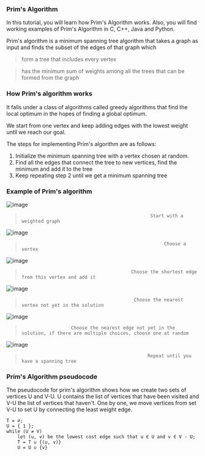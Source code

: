 ### Prim's Algorithm

In this tutorial, you will learn how Prim's Algorithm works. Also, you will find working examples of Prim's Algorithm in C, C++, Java and Python.

Prim's algorithm is a minimum spanning tree algorithm that takes a graph as input and finds the subset of the edges of that graph which

>form a tree that includes every vertex

>has the minimum sum of weights among all the trees that can be formed from the graph

### How Prim's algorithm works

It falls under a class of algorithms called greedy algorithms that find the local optimum in the hopes of finding a global optimum.

We start from one vertex and keep adding edges with the lowest weight until we reach our goal.

The steps for implementing Prim's algorithm are as follows:

1. Initialize the minimum spanning tree with a vertex chosen at random.
2. Find all the edges that connect the tree to new vertices, find the minimum and add it to the tree
3. Keep repeating step 2 until we get a minimum spanning tree
### Example of Prim's algorithm

![image](https://user-images.githubusercontent.com/88281326/198711183-9b5cda68-3120-495b-aad2-6c56635d4199.png)

>                                                    Start with a weighted graph
  
  ![image](https://user-images.githubusercontent.com/88281326/198711584-a44e05d9-b9c2-4b2c-a3f6-743660180ee3.png)

>                                                         Choose a vertex

![image](https://user-images.githubusercontent.com/88281326/198712291-b40c2703-8d29-499b-b3e7-fac63bbd35a4.png)

>                                             Choose the shortest edge from this vertex and add it

![image](https://user-images.githubusercontent.com/88281326/198712430-c71d95da-a347-4be9-9a13-016c36760b88.png)

>                                              Choose the nearest vertex not yet in the solution

![image](https://user-images.githubusercontent.com/88281326/198712644-2055d05e-be19-4728-8f2e-f6ec0450c8fb.png)

>                       Choose the nearest edge not yet in the solution, if there are multiple choices, choose one at random

![image](https://user-images.githubusercontent.com/88281326/198712704-6aa5f885-3c8f-4440-bfa3-b4eb58f60e6d.png)

>                                                   Repeat until you have a spanning tree
### Prim's Algorithm pseudocode
The pseudocode for prim's algorithm shows how we create two sets of vertices U and V-U. U contains the list of vertices that have been visited and V-U the list of vertices that haven't. One by one, we move vertices from set V-U to set U by connecting the least weight edge.
```
T = ∅;
U = { 1 };
while (U ≠ V)
    let (u, v) be the lowest cost edge such that u ∈ U and v ∈ V - U;
    T = T ∪ {(u, v)}
    U = U ∪ {v} 
```
